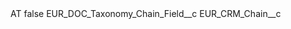 <?xml version="1.0" encoding="UTF-8"?>
<CustomMetadata xmlns="http://soap.sforce.com/2006/04/metadata" xmlns:xsi="http://www.w3.org/2001/XMLSchema-instance" xmlns:xsd="http://www.w3.org/2001/XMLSchema">
    <label>AT</label>
    <protected>false</protected>
    <values>
        <field>EUR_DOC_Taxonomy_Chain_Field__c</field>
        <value xsi:type="xsd:string">EUR_CRM_Chain__c</value>
    </values>
</CustomMetadata>
